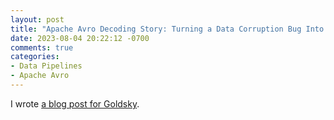 ```yaml
---
layout: post
title: "Apache Avro Decoding Story: Turning a Data Corruption Bug Into a Feature"
date: 2023-08-04 20:22:12 -0700
comments: true
categories: 
- Data Pipelines
- Apache Avro
---
```


I wrote [a blog post for Goldsky](https://goldsky.com/blog/apache-avro-decoding-story). 
